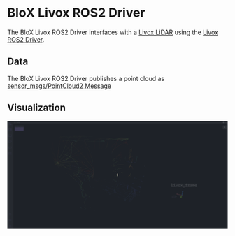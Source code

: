 # BloX Livox ROS2 Driver

The BloX Livox ROS2 Driver interfaces with a [Livox LiDAR](https://www.stereolabs.com/zed-mini/) using the [Livox ROS2 Driver](https://github.com/Livox-SDK/livox_ros2_driver).

## Data

The BloX Livox ROS2 Driver publishes a point cloud as [sensor_msgs/PointCloud2 Message](https://docs.ros2.org/foxy/api/sensor_msgs/msg/PointCloud2.html)

## Visualization

![](resources/visualization.gif)
